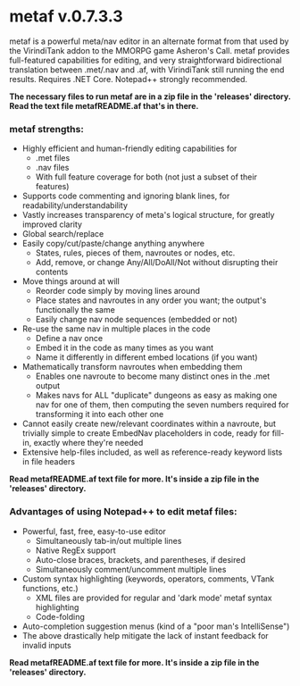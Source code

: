 # metaf v.0.7.3.3
metaf is a powerful meta/nav editor in an alternate format from that used by the VirindiTank addon to the MMORPG game Asheron's Call. metaf provides full-featured capabilities for editing, and very straightforward bidirectional translation between .met/.nav and .af, with VirindiTank still running the end results. Requires .NET Core. Notepad++ strongly recommended.

**The necessary files to run metaf are in a zip file in the 'releases' directory. Read the text file metafREADME.af that's in there.**

### metaf strengths:
* Highly efficient and human-friendly editing capabilities for
  - .met files
  - .nav files
  - With full feature coverage for both (not just a subset of their features)
* Supports code commenting and ignoring blank lines, for readability/understandability
* Vastly increases transparency of meta's logical structure, for greatly improved clarity
* Global search/replace
* Easily copy/cut/paste/change anything anywhere
  - States, rules, pieces of them, navroutes or nodes, etc.
  - Add, remove, or change Any/All/DoAll/Not without disrupting their contents
* Move things around at will
  - Reorder code simply by moving lines around
  - Place states and navroutes in any order you want; the output's functionally the same
  - Easily change nav node sequences (embedded or not)
* Re-use the same nav in multiple places in the code
  - Define a nav once
  - Embed it in the code as many times as you want
  - Name it differently in different embed locations (if you want)
* Mathematically transform navroutes when embedding them
  - Enables one navroute to become many distinct ones in the .met output
  - Makes navs for ALL "duplicate" dungeons as easy as making one nav for one of them, then computing the seven numbers required for transforming it into each other one
* Cannot easily create new/relevant coordinates within a navroute, but trivially simple to create EmbedNav placeholders in code, ready for fill-in, exactly where they're needed
* Extensive help-files included, as well as reference-ready keyword lists in file headers

**Read metafREADME.af text file for more. It's inside a zip file in the 'releases' directory.**

### Advantages of using Notepad++ to edit metaf files:
* Powerful, fast, free, easy-to-use editor
  - Simultaneously tab-in/out multiple lines
  - Native RegEx support
  - Auto-close braces, brackets, and parentheses, if desired
  - Simultaneously comment/uncomment multiple lines
* Custom syntax highlighting (keywords, operators, comments, VTank functions, etc.)
  - XML files are provided for regular and 'dark mode' metaf syntax highlighting
  - Code-folding
* Auto-completion suggestion menus (kind of a "poor man's IntelliSense")
* The above drastically help mitigate the lack of instant feedback for invalid inputs

**Read metafREADME.af text file for more. It's inside a zip file in the 'releases' directory.**
